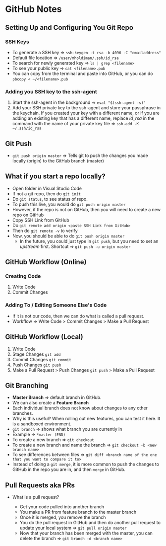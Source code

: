 # GitHub Notes

## Setting Up and Configuring You Git Repo

### SSH Keys

* To generate a SSH key => `ssh-keygen -t rsa -b 4096 -C "emailaddress"`
* Default file location => `/user/mholdiman/.ssh/id_rsa`
* To search for newly generated key => `ls | grep <filename>`
* To see your public key => `cat <filename>.pub`
* You can copy from the terminal and paste into GitHub, or you can do `pbcopy < ~/<filename>.pub`

### Adding you SSH key to the ssh-agent

1. Start the ssh-agent in the background => `eval "$(ssh-agent -s)"`
2. Add your SSH private key to the ssh-agent and store your passphrase in the keychain.  If you created your key with a different name, or if you are adding an existing key that has a different name, replace _id_rsa_ in the command with the name of your private key file => `ssh-add -K ~/.ssh/id_rsa`

## Git Push

* `git push origin master` => Tells git to push the changes you made locally (origin) to the GitHub branch (master)

## What if you start a repo locally?

* Open folder in Visual Studio Code
* If not a git repo, then do `git init`
* Do `git status`, to see status of repo.
* To push this live, you would do `git push origin master`
* However, if the repo is not on GitHub, then you will need to create a new repo on GitHub
* Copy SSH Link from GitHub
* Do `git remote add origin <paste SSH Link from GitHub>`
* Then do `git remote -v` to verify
* Now, you should be able to do `git push origin master`
  * In the future, you could just type in `git push`, but you need to set an _upstream_ first.  Shortcut => `git push -u origin master`

## GitHub Workflow (Online)

### Creating Code

1. Write Code
2. Commit Changes

### Adding To / Editing Someone Else's Code

* If it is not our code, then we can do what is called a pull request.  
* Workflow => Write Code > Commit Changes > Make a Pull Request

## GitHub Workflow (Local)

1. Write Code
2. Stage Changes `git add` 
3. Commit Changes `git commit`
4. Push Changes `git push`
5. Make a Pull Request > Push Changes `git push` > Make a Pull Request

## Git Branching

* **Master Branch** => default branch in GitHub.
* We can also create a **Feature Branch**
* Each individual branch does not know about changes to any other branches.
* Why is this useful?  When rolling out new features, you can test it here.  It is a sandboxed environment.
* `git branch` => shows what branch you are currently in
* Example => `*master (END)`
* To create a new branch => `git checkout`
* To create a new branch and name the branch => `git checkout -b <new branch name>`
* To see differences between files => `git diff <branch name of the one that you want to compare it to>`
* Instead of doing a `git merge`, it is more common to push the changes to GitHub in the repo you are in, and then `merge` in GitHub.

## Pull Requests aka PRs

* What is a pull request?

  * Get your code pulled into another branch
  * You make a PR from feature branch to the master branch
  * Once it is merged, you remove the branch
  * You do the pull request in GitHub and then do another pull request to update your local system => `git pull origin master`
  * Now that your branch has been merged with the master, you can delete the branch => `git branch -d <branch name>`